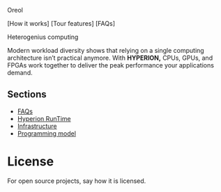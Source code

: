 Oreol



[How it works] [Tour features] [FAQs]







Heterogenius computing


Modern workload diversity shows that relying on a single computing architecture isn’t practical anymore. With **HYPERION,** CPUs, GPUs, and FPGAs work together to deliver the peak performance your applications demand.

## Sections
* [FAQs](./faqs.md)
* [Hyperion RunTime](./hrt.md)
* [Infrastructure]()
* [Programming model]()

# License
For open source projects, say how it is licensed.

